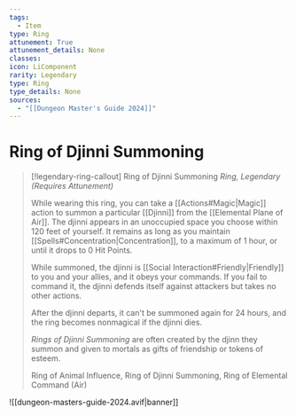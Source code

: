 ```yaml
---
tags:
  - Item
type: Ring
attunement: True
attunement_details: None
classes:
icon: LiComponent
rarity: Legendary
type: Ring
type_details: None
sources: 
  - "[[Dungeon Master's Guide 2024]]"
---
```

# Ring of Djinni Summoning
>[!legendary-ring-callout] Ring of Djinni Summoning
>_Ring, Legendary (Requires Attunement)_
>
>While wearing this ring, you can take a [[Actions#Magic\|Magic]] action to summon a particular [[Djinni]] from the [[Elemental Plane of Air]]. The djinni appears in an unoccupied space you choose within 120 feet of yourself. It remains as long as you maintain [[Spells#Concentration\|Concentration]], to a maximum of 1 hour, or until it drops to 0 Hit Points.
>
>While summoned, the djinni is [[Social Interaction#Friendly\|Friendly]] to you and your allies, and it obeys your commands. If you fail to command it, the djinni defends itself against attackers but takes no other actions.
>
>After the djinni departs, it can't be summoned again for 24 hours, and the ring becomes nonmagical if the djinni dies.
>
>_Rings of Djinni Summoning_ are often created by the djinn they summon and given to mortals as gifts of friendship or tokens of esteem.
>
>
>Ring of Animal Influence, Ring of Djinni Summoning, Ring of Elemental Command (Air)
>


![[dungeon-masters-guide-2024.avif|banner]]